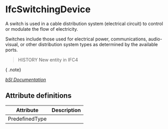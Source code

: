 IfcSwitchingDevice
==================
A switch is used in a cable distribution system (electrical circuit) to
control or modulate the flow of electricity.  
  
Switches include those used for electrical power, communications, audio-
visual, or other distribution system types as determined by the available
ports.  
  
> HISTORY  New entity in IFC4  
  
{ .note}  
>  
[ _bSI
Documentation_](https://standards.buildingsmart.org/IFC/DEV/IFC4_2/FINAL/HTML/schema/ifcelectricaldomain/lexical/ifcswitchingdevice.htm)


Attribute definitions
---------------------
| Attribute      | Description   |
|----------------|---------------|
| PredefinedType |               |

